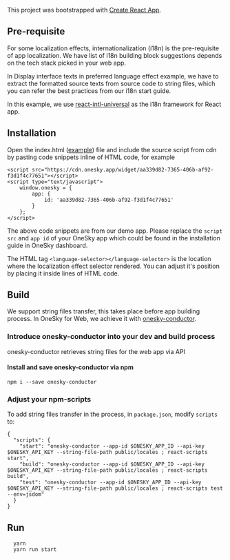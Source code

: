 This project was bootstrapped with [Create React App](https://github.com/facebookincubator/create-react-app).

## Pre-requisite
For some localization effects, internationalization (i18n) is the pre-requisite of app localization. We have list of i18n building block suggestions depends on the tech stack picked in your web app.

In Display interface texts in preferred language effect example, we have to extract the formatted source texts from source code to string files, which you can refer the best practices from our i18n start guide.

In this example, we use [react-intl-universal](https://github.com/alibaba/react-intl-universal) as the i18n framework for React app.

## Installation
Open the index.html ([example](https://github.com/onesky/onesky-for-web/blob/master/examples/single-page-apps/react-example-app/public/index.html)) file and include the source script from cdn by pasting code snippets inline of HTML code, for example

```
<script src="https://cdn.onesky.app/widget/aa339d82-7365-406b-af92-f3d1f4c77651"></script>
<script type="text/javascript">
    window.onesky = {
        app: {
            id: 'aa339d82-7365-406b-af92-f3d1f4c77651'
        }
    };
</script>
```
The above code snippets are from our demo app. Please replace the `script src` and `app id` of your OneSky app which could be found in the installation guide in OneSky dashboard.

The HTML tag `<language-selector></language-selector>` is the location where the localization effect selector rendered. You can adjust it's position by placing it inside lines of HTML code.


## Build
We support string files transfer, this takes place before app building process. In OneSky for Web, we achieve it with [onesky-conductor](https://www.npmjs.com/package/onesky-conductor).

### Introduce onesky-conductor into your dev and build process
onesky-conductor retrieves string files for the web app via API

#### Install and save onesky-conductor via npm
```
npm i --save onesky-conductor
```

### Adjust your npm-scripts
To add string files transfer in the process, in `package.json`, modify `scripts` to:

```
{
  "scripts": {
    "start": "onesky-conductor --app-id $ONESKY_APP_ID --api-key $ONESKY_API_KEY --string-file-path public/locales ; react-scripts start",
    "build": "onesky-conductor --app-id $ONESKY_APP_ID --api-key $ONESKY_API_KEY --string-file-path public/locales ; react-scripts build",
    "test": "onesky-conductor --app-id $ONESKY_APP_ID --api-key $ONESKY_API_KEY --string-file-path public/locales ; react-scripts test --env=jsdom"
  }
}
```

## Run
```
  yarn
  yarn run start
```
